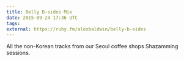 ```yaml
---
title: Belly B-sides Mix
date: 2015-09-24 17:36 UTC
tags:
external: https://ruby.fm/alexbaldwin/belly-b-sides
---
```


All the non-Korean tracks from our Seoul coffee shops Shazamming sessions.

